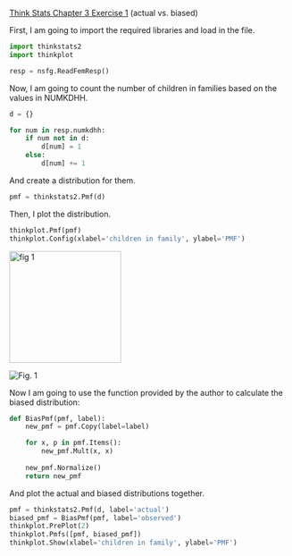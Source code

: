 [Think Stats Chapter 3 Exercise 1](http://greenteapress.com/thinkstats2/html/thinkstats2004.html#toc31) (actual vs. biased)

First, I am going to import the required libraries and load in the file.

```python
import thinkstats2
import thinkplot

resp = nsfg.ReadFemResp()
```
Now, I am going to count the number of children in families based on the values in NUMKDHH.

```python
d = {}

for num in resp.numkdhh:
    if num not in d:
        d[num] = 1
    else:
        d[num] += 1
```
And create a distribution for them.

```python
pmf = thinkstats2.Pmf(d)
```
Then, I plot the distribution.

```python
thinkplot.Pmf(pmf)
thinkplot.Config(xlabel='children in family', ylabel='PMF')
```
<img width="200" alt="fig 1" src="https://user-images.githubusercontent.com/32041665/34850333-3dee4cf4-f6da-11e7-99c8-97a649db384e.png">






![Fig. 1](https://user-images.githubusercontent.com/32041665/34850333-3dee4cf4-f6da-11e7-99c8-97a649db384e.png) 

Now I am going to use the function provided by the author to calculate the biased distribution:
```python
def BiasPmf(pmf, label):
    new_pmf = pmf.Copy(label=label)

    for x, p in pmf.Items():
        new_pmf.Mult(x, x)
        
    new_pmf.Normalize()
    return new_pmf
```
And plot the actual and biased distributions together.
```python
pmf = thinkstats2.Pmf(d, label='actual')
biased_pmf = BiasPmf(pmf, label='observed')
thinkplot.PrePlot(2)
thinkplot.Pmfs([pmf, biased_pmf])
thinkplot.Show(xlabel='children in family', ylabel='PMF')
```
